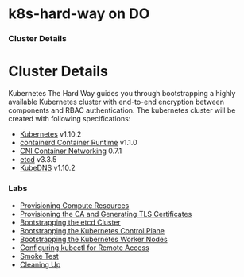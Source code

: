 # k8s-hard-way on DO

### Cluster Details

# Cluster Details

Kubernetes The Hard Way guides you through bootstrapping a highly available Kubernetes cluster with end-to-end encryption between components and RBAC authentication. The kubernetes cluster will be created with following specifications:

* [Kubernetes](https://github.com/kubernetes/kubernetes) v1.10.2
* [containerd Container Runtime](https://github.com/containerd/containerd) v1.1.0
* [CNI Container Networking](https://github.com/containernetworking/cni) 0.7.1
* [etcd](https://github.com/coreos/etcd) v3.3.5
* [KubeDNS](https://github.com/kubernetes/dns) v1.10.2



### Labs

* [Provisioning Compute Resources](00-Setup/README.md)
* [Provisioning the CA and Generating TLS Certificates](01-Create-Certificates/labs.md)
* [Bootstrapping the etcd Cluster](02-BootStrap-ETCD-Cluster-On-Master-Node/labs.md)
* [Bootstrapping the Kubernetes Control Plane](03-Bootstrap-Control-plane-Master-Node/labs.md)
* [Bootstrapping the Kubernetes Worker Nodes](04-Bootstrap-Worker-Node/labs.md)
* [Configuring kubectl for Remote Access](05-Setting-Kubeconfig-for-remote-access/labs.md)
* [Smoke Test](06-Smoke-test/labs.md)
* [Cleaning Up](00-Setup/cleanup.md)
